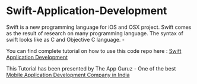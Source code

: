 Swift-Application-Development
=============================

Swift is a new programming language for iOS and OSX project. Swift comes as the result of research on many programming language. The syntax of swift looks like as C and Objective C language. - 

<p>You can find complete tutorial on how to use this code repo here : <a href="http://www.theappguruz.com/blog/swift-application-development" target="_blank">Swift Application Development</a></p>

This Tutorial has been presented by The App Guruz - One of the best <a href="http://www.theappguruz.com/mobile-application-development/">Mobile Application Development Company in India</a>
